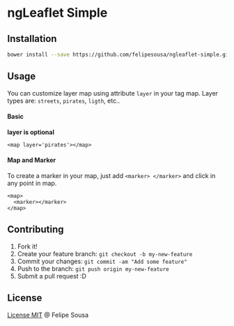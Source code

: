 # ngLeaflet Simple

## Installation

```bash
bower install --save https://github.com/felipesousa/ngleaflet-simple.git
```
## Usage
You can customize layer map using attribute `layer` in your tag map. Layer types are: `streets`, `pirates`, `ligth`, etc..

#### Basic
**layer is optional**
```xhtml
<map layer='pirates'></map>
```

#### Map and Marker
To create a marker in your map, just add `<marker> </marker>` and click in any point in map.

```xhtml
<map>
  <marker></marker>
</map>
```

## Contributing
1. Fork it!
2. Create your feature branch: `git checkout -b my-new-feature`
3. Commit your changes: `git commit -am "Add some feature"`
4. Push to the branch: `git push origin my-new-feature`
5. Submit a pull request :D

## License
[License MIT](https://github.com/felipesousa/ngleaflet-simple/blob/master/LICENSE) @ Felipe Sousa
